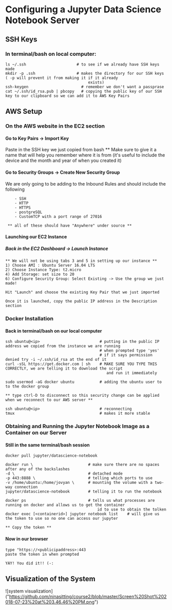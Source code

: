 # Configuring a Jupyter Data Science Notebook Server

## SSH Keys 
### In terminal/bash on local computer:
    ls ~/.ssh                      # to see if we already have SSH keys made
    mkdir -p .ssh                  # makes the directory for our SSH keys ( -p will prevent it from making it if it already                          
                                        exists)
    ssh-keygen                       # remember we don't want a passprase
    cat ~/.ssh/id_rsa.pub | pbcopy   # copying the public key of our SSH key to our clipboard so we can add it to AWS Key Pairs
    
## AWS Setup
### On the AWS website in the EC2 section
#### Go to Key Pairs -> Import Key
   Paste in the SSH key we just copied from bash 
   ** Make sure to give it a name that will help you remember where it is from
        (it's useful to include the device and the month and year of when you created it)
        
#### Go to Security Groups -> Create New Security Group
 We are only going to be adding to the Inbound Rules and should include the following 
 
        - SSH
        - HTTP
        - HTTPS
        - postgreSQL
        - CustomTCP with a port range of 27016 
        
     ** all of these should have "Anywhere" under source **
     
#### Launching our EC2 Instance 
##### Back in the EC2 Dashboard -> Launch Instance 
    ** We will not be using tabs 3 and 5 in setting up our instance **
    1) Choose AMI : Ubuntu Server 16.04 LTS 
    2) Choose Instance Type: t2.micro
    4) Add Storage: set size to 20
    6) Configure Security Group: Select Existing -> Use the group we just made!
    
    Hit "Launch" and choose the existing Key Pair that we just imported
    
    Once it is launched, copy the public IP address in the Description section 
    
### Docker Installation 
#### Back in terminal/bash on our local computer
    ssh ubuntu@<ip>                          # putting in the public IP address we copied from the instance we are running
                                             # when prompted type 'yes'
                                             # if it says permission denied try -i ~/.ssh/id_rsa at the end of it 
    curl -sSL https://get.docker.com | sh    # MAKE SURE YOU TYPE THIS CORRECTLY, we are telling it to download the script 
                                                and run it immediately
                                                
    sudo usermod -aG docker ubuntu           # adding the ubuntu user to to the docker group
    
    ** type ctrl-D to disconnect so this security change can be applied when we reconnect to our AWS server **
    
    ssh ubuntu@<ip>                          # reconnecting 
    tmux                                     # makes it more stable
    
### Obtaining and Running the Jupyter Notebook Image as a Container on our Server
#### Still in the same terminal/bash session    
   
    docker pull jupyter/datascience-notebook
    
    docker run \                        # make sure there are no spaces after any of the backslashes
    -d \                                # detached mode
    -p 443:8888 \                       # telling which ports to use
    -v /home/ubuntu:/home/jovyan \      # mounting the volume with a two-way connection
    jupyter/datascience-notebook        # telling it to run the notebook
    
    docker ps                           # tells us what processes are running on docker and allows us to get the container 
                                            id to use to obtain the tolken 
    docker exec [<containerid>] jupyter notebook list    # will give us the token to use so no one can access our jupyter
    
    ** Copy the token **
    
#### Now in our browser
    type "https://<publicipaddress>:443
    paste the token in when prompted
    
    YAY! You did it!! (-:
    

## Visualization of the System 

![system visualization] ("https://github.com/ninasitting/course2/blob/master/Screen%20Shot%202018-07-23%20at%203.46.46%20PM.png")
    
